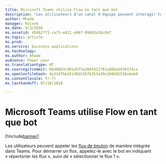 ```yaml
---
title: Microsoft Teams utilise Flow en tant que bot
description: "Les utilisateurs d'un canal d'équipe peuvent interagir textuellement avec un flux, en tapant simplement des commandes dans un canal pour interagir avec celui-ci."
author: Mhade
manager: KVivek
ms.date: 9/3/2018
ms.assetid: 450627f1-ce73-e811-a967-000d3a18c047
ms.topic: article
ms.prod: 
ms.service: business-applications
ms.technology: 
ms.author: mhade
audience: Power user
ms.translationtype: HT
ms.sourcegitcommit: 0b40bb3c98145f5a260f412701a884a5936174ce
ms.openlocfilehash: 4a32dfbbd3146b536f6353a30e18869153ba4ab0
ms.contentlocale: fr-fr
ms.lasthandoff: 07/18/2018

---
```

# <a name="microsoft-teams-uses-flow-as-a-bot"></a>Microsoft Teams utilise Flow en tant que bot


[!include[banner](../../includes/banner.md)]

Les utilisateurs peuvent appeler les [flux de bouton](https://docs.microsoft.com/flow/introduction-to-button-flows) de manière intégrée dans Teams. Pour démarrer un flux, appelez-le avec le bot en indiquant « répertorier les flux », suivi de « sélectionner le flux 1 ».

